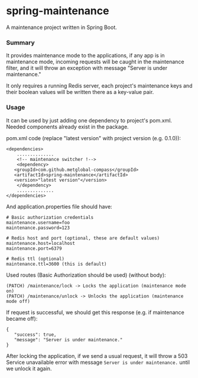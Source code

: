 # spring-maintenance
A maintenance project written in Spring Boot.

### Summary

It provides maintenance mode to the applications, if any app is in maintenance mode,
incoming requests will be caught in the maintenance filter, and it will throw an 
exception with message "Server is under maintenance."

It only requires a running Redis server, each project's maintenance keys and their
boolean values will be written there as a key-value pair.

### Usage

It can be used by just adding one dependency to project's pom.xml. Needed components
already exist in the package.

pom.xml code (replace "latest version" with project version (e.g. 0.1.0)):

 ```
 <dependencies>
     ..............
     <!-- maintenance switcher !-->
     <dependency>
 	<groupId>com.github.metglobal-compass</groupId>
 	<artifactId>spring-maintenance</artifactId>
 	<version>"latest version"</version>
     </dependency>
     ..............
 </dependencies>
 ```

And application.properties file should have:

```
# Basic authorization credentials
maintenance.username=foo
maintenance.password=123

# Redis host and port (optional, these are default values)
maintenance.host=localhost
maintenance.port=6379

# Redis ttl (optional)
maintenance.ttl=3600 (this is default)
```

Used routes (Basic Authorization should be used) (without body):

```
(PATCH) /maintenance/lock -> Locks the application (maintenance mode on)
(PATCH) /maintenance/unlock -> Unlocks the application (maintenance mode off)
```

If request is successful, we should get this response (e.g. if maintenance became off):

```
{
   "success": true,
   "message": "Server is under maintenance."
}
```

After locking the application, if we send a usual request, it will throw
a 503 Service unavailable error with message `Server is under maintenance.` until we
unlock it again.